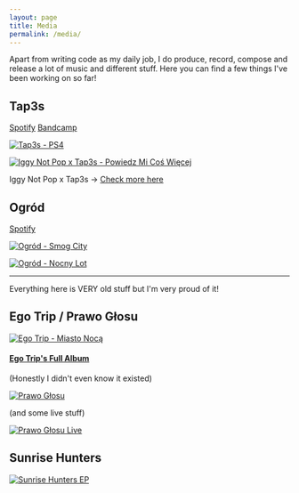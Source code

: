 ```yaml
---
layout: page
title: Media
permalink: /media/
---
```


Apart from writing code as my daily job, I do produce, record, compose and release a lot of music and different stuff. Here you can find a few things I've been working on so far!

## Tap3s

[Spotify](https://open.spotify.com/artist/11snR6DNci1YazNpAzJzSF?si=1V2DFuoIQ7KOztun5ENDMg) [Bandcamp](https://tap3s.bandcamp.com/)

[![Tap3s - PS4](http://img.youtube.com/vi/xW_buHhVFqw/0.jpg)](http://www.youtube.com/watch?v=xW_buHhVFqw "Tap3s - PS4")

[![Iggy Not Pop x Tap3s - Powiedz Mi Coś Więcej](http://img.youtube.com/vi/seUh9RCKXiM/0.jpg)](http://www.youtube.com/watch?v=seUh9RCKXiM "Iggy Not Pop x Tap3s - Powiedz Mi Coś Więcej")

Iggy Not Pop x Tap3s -> [Check more here](https://id.ffm.to/powiedzmicos)

## Ogród

[Spotify](https://open.spotify.com/artist/08GCf4AAuCcRxJN32DaFs0?si=nP8ZnJ-6QA-KZ_zcdtWISg)

[![Ogród - Smog City](http://img.youtube.com/vi/DNssZeG_0Qg/0.jpg)](http://www.youtube.com/watch?v=DNssZeG_0Qg "Ogród - Smog City")

[![Ogród - Nocny Lot](http://img.youtube.com/vi/w-QOgWvcgig/0.jpg)](http://www.youtube.com/watch?v=w-QOgWvcgig "Ogród - Nocny Lot")

---

Everything here is VERY old stuff but I'm very proud of it!

## Ego Trip / Prawo Głosu

[![Ego Trip - Miasto Nocą](http://img.youtube.com/vi/Arxd0zraGDs/0.jpg)](http://www.youtube.com/watch?v=Arxd0zraGDs "Ego Trip - Miasto Nocą")

#### [Ego Trip's Full Album](https://www.youtube.com/playlist?list=PLywWxNJsXt2Sm3XeFBhZW2JCWplDbVhFJ)
(Honestly I didn't even know it existed)

[![Prawo Głosu](http://img.youtube.com/vi/SGs3KmO5ejM/0.jpg)](http://www.youtube.com/watch?v=SGs3KmO5ejM "Prawo Głosu")

(and some live stuff)

[![Prawo Głosu Live](http://img.youtube.com/vi/5ZIxLsQzgi4/0.jpg)](http://www.youtube.com/watch?v=5ZIxLsQzgi4 "Prawo Głosu Live")

## Sunrise Hunters

[![Sunrise Hunters EP](http://img.youtube.com/vi/_20T4qx6jxY/0.jpg)](http://www.youtube.com/watch?v=_20T4qx6jxY "Sunrise Hunters EP")

